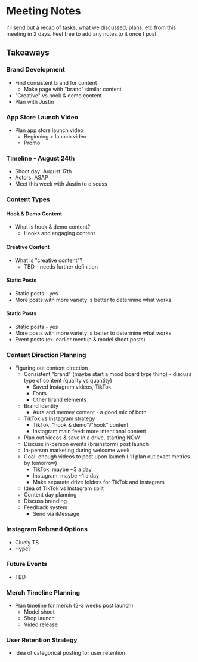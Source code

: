 # Meeting Notes

I'll send out a recap of tasks, what we discussed, plans, etc from this meeting in 2 days. Feel free to add any notes to it once I post.

## Takeaways

### Brand Development
- Find consistent brand for content
  - Make page with "brand" similar content
- "Creative" vs hook & demo content
- Plan with Justin

### App Store Launch Video
- Plan app store launch video
  - Beginning > launch video
  - Promo

### Timeline - August 24th
- Shoot day: August 17th
- Actors: ASAP
- Meet this week with Justin to discuss

### Content Types

#### Hook & Demo Content
- What is hook & demo content?
  - Hooks and engaging content

#### Creative Content
- What is "creative content"?
  - TBD - needs further definition

#### Static Posts
- Static posts - yes
- More posts with more variety is better to determine what works
#### Static Posts
- Static posts - yes
- More posts with more variety is better to determine what works
- Event posts (ex. earlier meetup & model shoot posts)

### Content Direction Planning
- Figuring out content direction
  - Consistent "brand" (maybe start a mood board type thing) - discuss type of content (quality vs quantity)
    - Saved Instagram videos, TikTok
    - Fonts
    - Other brand elements
  - Brand identity
    - Aura and memey content - a good mix of both
  - TikTok vs Instagram strategy
    - TikTok: "hook & demo"/"hook" content
    - Instagram main feed: more intentional content
  - Plan out videos & save in a drive, starting NOW
  - Discuss in-person events (brainstorm) post launch
  - In-person marketing during welcome week
  - Goal: enough videos to post upon launch (I'll plan out exact metrics by tomorrow)
    - TikTok: maybe ~3 a day
    - Instagram: maybe ~1 a day
    - Make separate drive folders for TikTok and Instagram
  - Idea of TikTok vs Instagram split
  - Content day planning
  - Discuss branding
  - Feedback system
    - Send via iMessage

### Instagram Rebrand Options
- Cluely TS
- Hype?

### Future Events
- TBD

### Merch Timeline Planning
- Plan timeline for merch (2-3 weeks post launch)
  - Model shoot
  - Shop launch
  - Video release

### User Retention Strategy
- Idea of categorical posting for user retention 